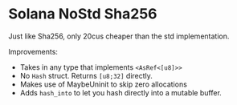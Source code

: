 # Solana NoStd Sha256

Just like Sha256, only 20cus cheaper than the std implementation. 

Improvements:

- Takes in any type that implements `<AsRef<[u8]>>`
- No `Hash` struct. Returns `[u8;32]` directly.
- Makes use of MaybeUninit to skip zero allocations
- Adds `hash_into` to let you hash directly into a mutable buffer.